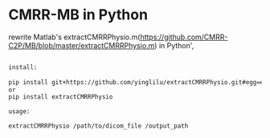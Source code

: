 # CMRR-MB in Python
rewrite Matlab's extractCMRRPhysio.m(https://github.com/CMRR-C2P/MB/blob/master/extractCMRRPhysio.m) in Python',

```bash

install:  
  
pip install git+https://github.com/yinglilu/extractCMRRPhysio.git#egg=extractCMRRPhysio
or   
pip install extractCMRRPhysio

usage:  

extractCMRRPhysio /path/to/dicom_file /output_path
```
